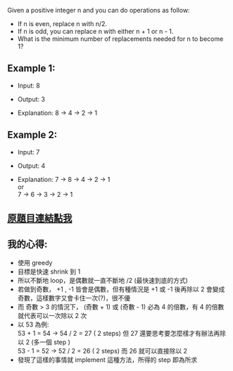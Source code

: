 Given a positive integer n and you can do operations as follow:

* If n is even, replace n with n/2.
* If n is odd, you can replace n with either n + 1 or n - 1.
* What is the minimum number of replacements needed for n to become 1?

## Example 1:

* Input:
8

* Output:
3

* Explanation:
8 -> 4 -> 2 -> 1
## Example 2:

* Input:
7

* Output:
4

* Explanation:
7 -> 8 -> 4 -> 2 -> 1  
or  
7 -> 6 -> 3 -> 2 -> 1  

## [原題目連結點我](https://leetcode.com/problems/integer-replacement/)
	
## 我的心得:
* 使用 greedy
* 目標是快速 shrink 到 1
* 所以不斷地 loop，是偶數就一直不斷地 /2 (最快速到底的方式)
* 若做到奇數， +1 , -1 皆會是偶數，但有種情況是 +1 或 -1 後再除以 2 會變成奇數，這樣數字又會卡住一次(?)，很不優
* 而 奇數 > 3 的情況下， (奇數 + 1) 或 (奇數 - 1) 必為 4 的倍數，有 4 的倍數就代表可以一次除以 2 次
* 以 53 為例:  
	53 + 1 = 54 -> 54 / 2 = 27 ( 2 steps) 但 27 還要思考要怎麼樣才有辦法再除以 2 (多一個 step )  
	53 - 1 = 52 -> 52 / 2 = 26 ( 2 steps) 而 26 就可以直接除以 2  
* 發現了這樣的事情就 implement 這種方法，所得的 step 即為所求   
